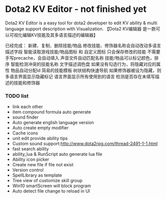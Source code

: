 # Dota2 KV Editor - not finished yet
Dota2 KV Editor is a easy tool for dota2 developer to edit KV ability & multi language support description with Visualization.
【Dota2 KV编辑器 是一款可以可视化编辑KV技能及其多语言描述的编辑器】

已经完成：
新建、复制、删除技能/物品
修改技能、修饰器名称会自动改动多语言描述字段
智能读取游戏技能/物品图标 和 自定义图标
只会保存修改的技能
不需要手写precache，会自动填入
声音文件自动匹配名称
技能/物品可以标记颜色，排序
智能检测冲突的技能名称
文字描述调色盘
如果没有勾选行为，将隐藏对应的属性
物品自动分配id
简易的技能模板
树状结构快速导航
如果修饰器被设为隐藏，则多语言界面显示隐藏标记
语言界面显示所有使用到的语言
检测是否存在未填写描述的技能和修饰器

### TODO list
* link each other
* item compound formula auto generate
* sound finder
* Auto generate english language version
* Auto create empty modifier
* Cache icons
* unit edit provide ability tips
* Custom sound support:http://www.dota2rpg.com/thread-2491-1-1.html
* fast search ability
* ability_lua & RunScript auto generate lua file
* Ability icon picker
* Create new file if file not exist
* Version control
* SpellLibrary as template
* Tree view of customize skill group
* Win10 smartScreen will block program
* Auto detect file change to reload in UI
